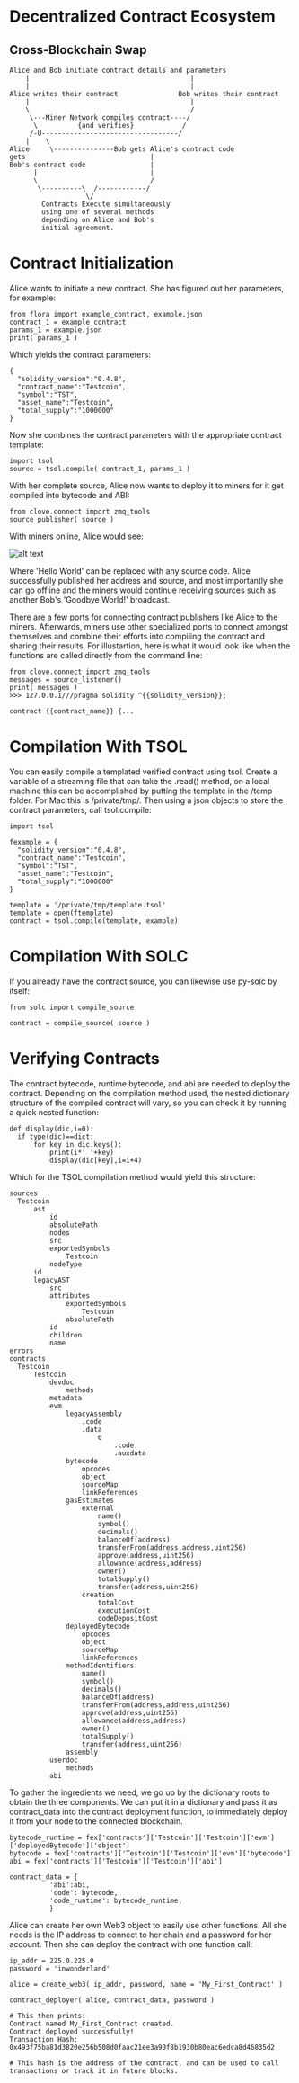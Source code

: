   # Decentralized Contract Ecosystem
  
  ## Cross-Blockchain Swap
  ~~~~~~~~~  
  Alice and Bob initiate contract details and parameters
      |                                        |
      |                                        |
  Alice writes their contract               Bob writes their contract    
      |                                        |
      \                                        /
       \---Miner Network compiles contract----/
        \          {and verifies}            /      
       /-U----------------------------------/        
      |    \
  Alice     \---------------Bob gets Alice's contract code
  gets                               |        
  Bob's contract code                |
        |                            |
        \                            /
         \----------\  /------------/   
                     \/
          Contracts Execute simultaneously
          using one of several methods
          depending on Alice and Bob's 
          initial agreement.
  ~~~~~~~~~          
      
    
  # Contract Initialization
  
  Alice wants to initiate a new contract. She has figured out her parameters, for example:
  
  ~~~~~~~~~
  from flora import example_contract, example.json 
  contract_1 = example_contract
  params_1 = example.json
  print( params_1 )
  ~~~~~~~~~
  Which yields the contract parameters: 
  ~~~~~~~~~
  {
    "solidity_version":"0.4.8",
    "contract_name":"Testcoin",
    "symbol":"TST",
    "asset_name":"Testcoin",
    "total_supply":"1000000"
  }
  ~~~~~~~~~
  Now she combines the contract parameters with the appropriate contract template:
  ~~~~~~~~~
  import tsol
  source = tsol.compile( contract_1, params_1 )
  ~~~~~~~~~
  With her complete source, Alice now wants to deploy it to miners for it get compiled into bytecode and ABI:
  ~~~~~~~~~
  from clove.connect import zmq_tools
  source_publisher( source )
  ~~~~~~~~~
  With miners online, Alice would see: 
  
  ![alt text](https://github.com/Lamden/clove/blob/master/connect/zmq_tools/change_server.png) 
  
  Where 'Hello World' can be replaced with any source code. Alice successfully published her address and source, and most importantly she can go offline and the miners would continue receiving sources such as another Bob's 'Goodbye World!' broadcast.
  

  There are a few ports for connecting contract publishers like Alice to the miners. Afterwards, miners use other specialized ports to connect amongst themselves and combine their efforts into compiling the contract and sharing their results. For illustartion, here is what it would look like when the functions are called directly from the command line:
  ~~~~~~~~~
  from clove.connect import zmq_tools
  messages = source_listener()
  print( messages )
  >>> 127.0.0.1///pragma solidity ^{{solidity_version}};

  contract {{contract_name}} {...
  ~~~~~~~~~
  
  # Compilation With TSOL
  
  You can easily compile a templated verified contract using tsol. Create a variable of a streaming file that can take the .read() method, on a local machine this can be accomplished by putting the template in the /temp folder. For Mac this is /private/tmp/. Then using a json objects to store the contract parameters, call tsol.compile:
  
  ~~~~~~~~~
  import tsol
  
  fexample = {
    "solidity_version":"0.4.8",
    "contract_name":"Testcoin",
    "symbol":"TST",
    "asset_name":"Testcoin",
    "total_supply":"1000000"
  }

  template = '/private/tmp/template.tsol'
  template = open(ftemplate)
  contract = tsol.compile(template, example)
  ~~~~~~~~~
  
  # Compilation With SOLC
  
  If you already have the contract source, you can likewise use py-solc by itself:
  ~~~~~~~~~
  from solc import compile_source
  
  contract = compile_source( source )
  ~~~~~~~~~
  
  # Verifying Contracts
  
  The contract bytecode, runtime bytecode, and abi are needed to deploy the contract. Depending on the compilation method used, the nested dictionary structure of the compiled contract will vary, so you can check it by running a quick nested function:
  ~~~~~~~~~  
  def display(dic,i=0):
    if type(dic)==dict:
        for key in dic.keys():
            print(i*' '+key)
            display(dic[key],i=i+4)
  ~~~~~~~~~
  Which for the TSOL compilation method would yield this structure:
  ~~~~~~~~~
  sources
    Testcoin
        ast
            id
            absolutePath
            nodes
            src
            exportedSymbols
                Testcoin
            nodeType
        id
        legacyAST
            src
            attributes
                exportedSymbols
                    Testcoin
                absolutePath
            id
            children
            name
errors
contracts
    Testcoin
        Testcoin
            devdoc
                methods
            metadata
            evm
                legacyAssembly
                    .code
                    .data
                        0
                            .code
                            .auxdata
                bytecode
                    opcodes
                    object
                    sourceMap
                    linkReferences
                gasEstimates
                    external
                        name()
                        symbol()
                        decimals()
                        balanceOf(address)
                        transferFrom(address,address,uint256)
                        approve(address,uint256)
                        allowance(address,address)
                        owner()
                        totalSupply()
                        transfer(address,uint256)
                    creation
                        totalCost
                        executionCost
                        codeDepositCost
                deployedBytecode
                    opcodes
                    object
                    sourceMap
                    linkReferences
                methodIdentifiers
                    name()
                    symbol()
                    decimals()
                    balanceOf(address)
                    transferFrom(address,address,uint256)
                    approve(address,uint256)
                    allowance(address,address)
                    owner()
                    totalSupply()
                    transfer(address,uint256)
                assembly
            userdoc
                methods
            abi
  ~~~~~~~~~  
  To gather the ingredients we need, we go up by the dictionary roots to obtain the three components. We can put it in a dictionary and pass it as contract_data into the contract deployment function, to immediately deploy it from your node to the connected blockchain. 
  ~~~~~~~~~  
  bytecode_runtime = fex['contracts']['Testcoin']['Testcoin']['evm']['deployedBytecode']['object']
  bytecode = fex['contracts']['Testcoin']['Testcoin']['evm']['bytecode']
  abi = fex['contracts']['Testcoin']['Testcoin']['abi']
  
  contract_data = {
            'abi':abi,
            'code': bytecode,
            'code_runtime': bytecode_runtime,
            }
  ~~~~~~~~~
  Alice can create her own Web3 object to easily use other functions. All she needs is the IP address to connect to her chain and a password for her account. Then she can deploy the contract with one function call:
  ~~~~~~~~~
  ip_addr = 225.0.225.0
  password = 'inwonderland'
  
  alice = create_web3( ip_addr, password, name = 'My_First_Contract' )
  
  contract_deployer( alice, contract_data, password )
  
  # This then prints:
  Contract named My_First_Contract created.
  Contract deployed successfully!
  Transaction Hash: 0x493f75ba81d3820e256b508d0faac21ee3a90f8b1930b80eac6edca8d46835d2
  
  # This hash is the address of the contract, and can be used to call transactions or track it in future blocks.
  ~~~~~~~~~
  
  
  
  
  
  
  
  
  
